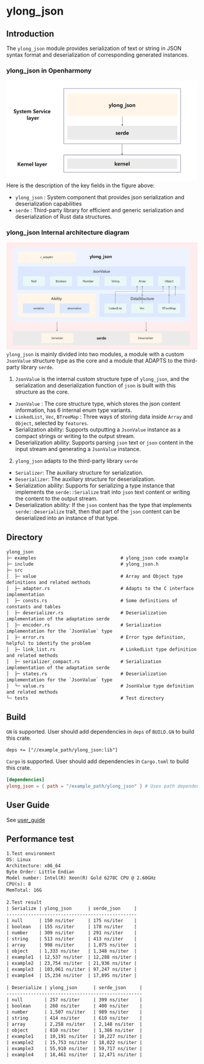 # ylong_json

## Introduction
The `ylong_json` module provides serialization of text or string in JSON syntax format and deserialization of corresponding generated instances.

### ylong_json in Openharmony
![structure](./figure/ylong_json_oh_relate.png)
Here is the description of the key fields in the figure above:
- `ylong_json` : System component that provides json serialization and deserialization capabilities
- `serde` : Third-party library for efficient and generic serialization and deserialization of Rust data structures.

### ylong_json Internal architecture diagram
![structure](./figure/ylong_json_inner_structure.png)
`ylong_json` is mainly divided into two modules, a module with a custom `JsonValue` structure type as the core and a module that ADAPTS to the third-party library `serde`.

1. `JsonValue` is the internal custom structure type of `ylong_json`, and the serialization and deserialization function of `json` is built with this structure as the core.
- `JsonValue` : The core structure type, which stores the json content information, has 6 internal enum type variants.
- `LinkedList`, `Vec`, `BTreeMap` : Three ways of storing data inside `Array` and `Object`, selected by `features`.
- Serialization ability: Supports outputting a `JsonValue` instance as a compact strings or writing to the output stream.
- Deserialization ability: Supports parsing `json` text or `json` content in the input stream and generating a `JsonValue` instance.

2. `ylong_json` adapts to the third-party library `serde` 
- `Serializer`: The auxiliary structure for serialization.
- `Deserializer`: The auxiliary structure for deserialization.
- Serialization ability: Supports for serializing a type instance that implements the `serde::Serialize` trait into `json` text content or writing the content to the output stream.
- Deserialization ability: If the `json` content has the type that implements `serde::Deserialize` trait, then that part of the `json` content can be deserialized into an instance of that type.

## Directory
```
ylong_json
├─ examples                               # ylong_json code example
├─ include                                # ylong_json.h
├─ src
│  ├─ value                               # Array and Object type definitions and related methods
│  ├─ adapter.rs                          # Adapts to the C interface implementation
│  ├─ consts.rs                           # Some definitions of constants and tables
│  ├─ deserializer.rs                     # Deserialization implementation of the adaptation serde
│  ├─ encoder.rs                          # Serialization implementation for the `JsonValue` type
│  ├─ error.rs                            # Error type definition, helpful to identify the problem
│  ├─ link_list.rs                        # LinkedList type definition and related methods
│  ├─ serializer_compact.rs               # Serialization implementation of the adaptation serde
│  ├─ states.rs                           # Deserialization implementation for the `JsonValue` type
│  └─ value.rs                            # JsonValue type definition and related methods
└─ tests                                  # Test directory
```

## Build
`GN` is supported. User should add dependencies in `deps` of `BUILD.GN` to build this crate.

```gn 
deps += ["//example_path/ylong_json:lib"]
```

`Cargo` is supported. User should add dependencies in ```Cargo.toml``` to build this crate.

```toml
[dependencies]
ylong_json = { path = "/example_path/ylong_json" } # Uses path dependencies.
```

## User Guide
See [user_guide](./docs/user_guide.md)

## Performance test
```
1.Test environment
OS: Linux
Architecture: x86_64
Byte Order: Little Endian
Model number: Intel(R) Xeon(R) Gold 6278C CPU @ 2.60GHz
CPU(s): 8
MemTotal: 16G

2.Test result
| Serialize | ylong_json      | serde_json     |
------------------------------------------------
| null      | 150 ns/iter     | 175 ns/iter    |
| boolean   | 155 ns/iter     | 178 ns/iter    |
| number    | 309 ns/iter     | 291 ns/iter    |
| string    | 513 ns/iter     | 413 ns/iter    |
| array     | 998 ns/iter     | 1,075 ns/iter  |
| object    | 1,333 ns/iter   | 1,348 ns/iter  |
| example1  | 12,537 ns/iter  | 12,288 ns/iter |
| example2  | 23,754 ns/iter  | 21,936 ns/iter |
| example3  | 103,061 ns/iter | 97,247 ns/iter |
| example4  | 15,234 ns/iter  | 17,895 ns/iter |

| Deserialize | ylong_json      | serde_json     |
--------------------------------------------------
| null        | 257 ns/iter     | 399 ns/iter    |
| boolean     | 260 ns/iter     | 400 ns/iter    |
| number      | 1,507 ns/iter   | 989 ns/iter    |
| string      | 414 ns/iter     | 610 ns/iter    |
| array       | 2,258 ns/iter   | 2,148 ns/iter  |
| object      | 810 ns/iter     | 1,386 ns/iter  |
| example1    | 10,191 ns/iter  | 10,227 ns/iter |
| example2    | 15,753 ns/iter  | 18,022 ns/iter |
| example3    | 55,910 ns/iter  | 59,717 ns/iter |
| example4    | 18,461 ns/iter  | 12,471 ns/iter |
```

